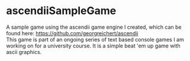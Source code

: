 # ascendiiSampleGame
A sample game using the ascendii game engine I created, which can be found here: https://github.com/georgreichert/ascendii  
This game is part of an ongoing series of text based console games I am working on for a university course. It is a simple beat 'em up game with ascii graphics.